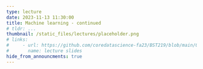```yaml
---
type: lecture
date: 2023-11-13 11:30:00
title: Machine learning - continued
# tldr: ...
thumbnail: /static_files/lectures/placeholder.png
# links:
#     - url: https://github.com/coredatascience-fa23/BST219/blob/main/00_course_introduction/Lecture_01.pdf
#       name: lecture slides
hide_from_announcments: true
---
```


